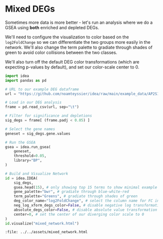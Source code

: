 # Mixed DEGs

Sometimes more data is more better - let's run an analysis where we do a GSEA using **both**
enriched and depleted DEGs.

We'll need to configure the visualization to color based on the `log2FoldChange` so we can
differentiate the two groups more easily in the network.
We'll also change the term palette to gradiate through shades of green to avoid color collisions
between the two classes.

We'll also turn off the default DEG color transformations (which are expecting p-values
by default), and set our color-scale center to 0.

```python
import idea
import pandas as pd

# URL to our example DEG dataframe
url = "https://github.com/noamteyssier/idea/raw/main/example_data/AP2S1.tab.gz"

# Load in our DEG analysis
frame = pd.read_csv(url, sep="\t")

# Filter for significance and depletions
sig_degs = frame[ (frame.padj < 0.05) ]

# Select the gene names
geneset = sig_degs.gene.values

# Run the GSEA
gsea = idea.run_gsea(
    geneset,
    threshold=0.05,
    library="BP",
)

# Build and Visualize Network
id = idea.IDEA(
    sig_degs,
    gsea.head(15), # only showing top 15 terms to show minimal example
    gene_palette="bwr", # gradiate through blue-white-red
    term_palette="Greens", # gradiate through shades of green
    deg_color_name="log2FoldChange", # select the column name for FC in the DEGs
    neg_log_xform_degs_color=False, # disable negative log transformation of deg color attribute
    absolute_degs_color=False, # disable absolute value transformation of deg color attribute
    center=0, # set the center of our diverging color scale to 0
)
id.visualize("mixed_network.html")
```

```{raw} html
:file: ../../assets/mixed_network.html
```

